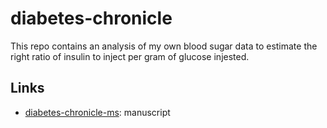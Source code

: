 # diabetes-chronicle

This repo contains an analysis of my own blood sugar data to estimate the right ratio of insulin to inject per gram of glucose injested.

## Links

* [diabetes-chronicle-ms](https://github.com/rscherrer/diabetes-chronicle-ms): manuscript